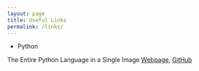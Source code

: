 ```yaml
---
layout: page
title: Useful Links
permalink: /links/
---
```


- Python

The Entire Python Language in a Single Image [Webpage](https://fossbytes.com/learn-it-faster-the-entire-python-language-in-a-single-image/amp/?__twitter_impression=true), [GitHub](https://github.com/coodict/python3-in-one-pic)

